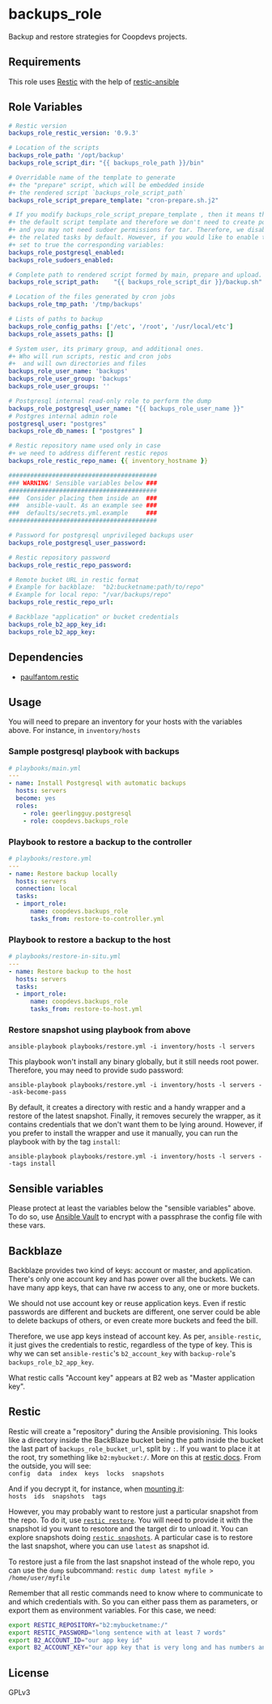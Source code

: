 backups_role
=========

Backup and restore strategies for Coopdevs projects.

Requirements
------------

This role uses [Restic](https://restic.net) with the help of [restic-ansible](https://github.com/paulfantom/ansible-restic)

Role Variables
--------------
```yaml
# Restic version
backups_role_restic_version: '0.9.3'

# Location of the scripts
backups_role_path: '/opt/backup'
backups_role_script_dir: "{{ backups_role_path }}/bin"

# Overridable name of the template to generate
#+ the "prepare" script, which will be embedded inside
#+ the rendered script `backups_role_script_path`
backups_role_script_prepare_template: "cron-prepare.sh.j2"

# If you modify backups_role_script_prepare_template , then it means that you are not using
#+ the default script template and therefore we don't need to create postgres roles, etc.
#+ and you may not need sudoer permissions for tar. Therefore, we disable
#+ the related tasks by default. However, if you would like to enable those tasks,
#+ set to true the corresponding variables:
backups_role_postgresql_enabled:
backups_role_sudoers_enabled:

# Complete path to rendered script formed by main, prepare and upload.
backups_role_script_path:    "{{ backups_role_script_dir }}/backup.sh"

# Location of the files generated by cron jobs
backups_role_tmp_path: '/tmp/backups'

# Lists of paths to backup
backups_role_config_paths: ['/etc', '/root', '/usr/local/etc']
backups_role_assets_paths: []

# System user, its primary group, and additional ones.
#+ Who will run scripts, restic and cron jobs
#+  and will own directories and files
backups_role_user_name: 'backups'
backups_role_user_group: 'backups'
backups_role_user_groups: ''

# Postgresql internal read-only role to perform the dump
backups_role_postgresql_user_name: "{{ backups_role_user_name }}"
# Postgres internal admin role
postgresql_user: "postgres"
backups_role_db_names: [ "postgres" ]

# Restic repository name used only in case
#+ we need to address different restic repos
backups_role_restic_repo_name: {{ inventory_hostname }}

#########################################
### WARNING! Sensible variables below ###
#########################################
###  Consider placing them inside an  ###
###  ansible-vault. As an example see ###
###  defaults/secrets.yml.example     ###
#########################################

# Password for postgresql unprivileged backups user
backups_role_postgresql_user_password:

# Restic repository password
backups_role_restic_repo_password:

# Remote bucket URL in restic format
# Example for backblaze:  "b2:bucketname:path/to/repo"
# Example for local repo: "/var/backups/repo"
backups_role_restic_repo_url:

# Backblaze "application" or bucket credentials
backups_role_b2_app_key_id:
backups_role_b2_app_key:
```


Dependencies
------------

* [paulfantom.restic](https://galaxy.ansible.com/paulfantom/restic)

Usage
-----

You will need to prepare an inventory for your hosts with the variables above. For instance, in `inventory/hosts`

### Sample postgresql playbook with backups
```yaml
# playbooks/main.yml
---
- name: Install Postgresql with automatic backups
  hosts: servers
  become: yes
  roles:
    - role: geerlingguy.postgresql
    - role: coopdevs.backups_role
```

### Playbook to restore a backup to the controller
```yaml
# playbooks/restore.yml
---
- name: Restore backup locally
  hosts: servers
  connection: local
  tasks:
  - import_role:
      name: coopdevs.backups_role
      tasks_from: restore-to-controller.yml
```

### Playbook to restore a backup to the host
```yaml
# playbooks/restore-in-situ.yml
---
- name: Restore backup to the host
  hosts: servers
  tasks:
  - import_role:
      name: coopdevs.backups_role
      tasks_from: restore-to-host.yml
```

### Restore snapshot using playbook from above
```shell
ansible-playbook playbooks/restore.yml -i inventory/hosts -l servers
```

This playbook won't install any binary globally, but it still needs root power. Therefore, you may need to provide sudo password:
```shell
ansible-playbook playbooks/restore.yml -i inventory/hosts -l servers --ask-become-pass
```

By default, it creates a directory with restic and a handy wrapper and a restore of the latest snapshot. Finally, it removes securely the wrapper, as it contains credentials that we don't want them to be lying around. However, if you prefer to install the wrapper and use it manually, you can run the playbook with by the tag `install`:

```shell
ansible-playbook playbooks/restore.yml -i inventory/hosts -l servers --tags install
```


Sensible variables
------------------
Please protect at least the variables below the "sensible variables" above. To do so, use [Ansible Vault](https://docs.ansible.com/ansible/latest/user_guide/vault.html) to encrypt with a passphrase the config file with these vars.


Backblaze
---------
Backblaze provides two kind of keys: account or master, and application. There's only one account key and has power over all the buckets. We can have many app keys, that can have rw access to any, one or more buckets.

We should not use account key or reuse application keys. Even if restic passwords are different and buckets are different, one server could be able to delete backups of others, or even create more buckets and feed the bill.

Therefore, we use app keys instead of account key. As per, `ansible-restic`, it just gives the credentials to restic, regardless of the type of key. This is why we can set `ansible-restic`'s `b2_account_key` with `backup-role`'s `backups_role_b2_app_key`.

What restic calls "Account key" appears at B2 web as "Master application key".


Restic
------

Restic will create a "repository" during the Ansible provisioning. This looks like a directory inside the BackBlaze bucket being the path inside the bucket the last part of `backups_role_bucket_url`, split by `:`. If you want to place it at the root, try something like `b2:mybucket:/`. More on this at [restic docs](https://restic.readthedocs.io/en/latest/030_preparing_a_new_repo.html#backblaze-b2). From the outside, you will see:  
`config  data  index  keys  locks  snapshots`

And if you decrypt it, for instance, when [mounting it](https://restic.readthedocs.io/en/latest/050_restore.html#restore-using-mount):  
`hosts  ids  snapshots  tags`

However, you may probably want to restore just a particular snapshot from the repo. To do it, use [`restic restore`](https://restic.readthedocs.io/en/latest/050_restore.html#restoring-from-a-snapshot). You will need to provide it with the snapshot id you want to resotore and the target dir to unload it. You can explore snapshots doing [`restic snapshots`](https://restic.readthedocs.io/en/latest/045_working_with_repos.html#listing-all-snapshots). A particular case is to restore the last snapshot, where you can use `latest` as snapshot id.

To restore just a file from the last snapshot instead of the whole repo, you can use the `dump` subcommand: `restic dump latest myfile > /home/user/myfile`

Remember that all restic commands need to know where to communicate to and which credentials with. So you can either pass them as parameters, or export them as environment variables. For this case, we need:

```sh
export RESTIC_REPOSITORY="b2:mybucketname:/"
export RESTIC_PASSWORD="long sentence with at least 7 words"
export B2_ACCOUNT_ID="our app key id"
export B2_ACCOUNT_KEY="our app key that is very long and has numbers and uppercase letters"
```


License
-------

GPLv3
